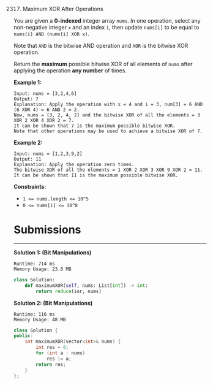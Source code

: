2317. Maximum XOR After Operations

You are given a **0-indexed** integer array `nums`. In one operation, select any non-negative integer `x` and an index `i`, then update `nums[i]` to be equal to `nums[i] AND (nums[i] XOR x)`.

Note that `AND` is the bitwise AND operation and `XOR` is the bitwise XOR operation.

Return the **maximum** possible bitwise XOR of all elements of `nums` after applying the operation **any number** of times.

 

**Example 1:**
```
Input: nums = [3,2,4,6]
Output: 7
Explanation: Apply the operation with x = 4 and i = 3, num[3] = 6 AND (6 XOR 4) = 6 AND 2 = 2.
Now, nums = [3, 2, 4, 2] and the bitwise XOR of all the elements = 3 XOR 2 XOR 4 XOR 2 = 7.
It can be shown that 7 is the maximum possible bitwise XOR.
Note that other operations may be used to achieve a bitwise XOR of 7.
```

**Example 2:**
```
Input: nums = [1,2,3,9,2]
Output: 11
Explanation: Apply the operation zero times.
The bitwise XOR of all the elements = 1 XOR 2 XOR 3 XOR 9 XOR 2 = 11.
It can be shown that 11 is the maximum possible bitwise XOR.
```

**Constraints:**

* `1 <= nums.length <= 10^5`
* `0 <= nums[i] <= 10^8`

# Submissions
---
**Solution 1: (Bit Manipulations)**
```
Runtime: 714 ms
Memory Usage: 23.8 MB
```
```python
class Solution:
    def maximumXOR(self, nums: List[int]) -> int:
        return reduce(ior, nums)
```

**Solution 2: (Bit Manipulations)**
```
Runtime: 116 ms
Memory Usage: 48 MB
```
```c++
class Solution {
public:
    int maximumXOR(vector<int>& nums) {
        int res = 0;
        for (int a : nums)
            res |= a;
        return res;
    }
};
```
